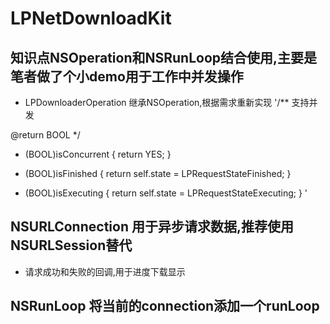 # LPNetDownloadKit
## 知识点NSOperation和NSRunLoop结合使用,主要是笔者做了个小demo用于工作中并发操作
* LPDownloaderOperation 继承NSOperation,根据需求重新实现
  '/**
 支持并发

 @return BOOL
 */
- (BOOL)isConcurrent
{
    return YES;
}

- (BOOL)isFinished
{
    return self.state = LPRequestStateFinished;
}

- (BOOL)isExecuting
{
    return self.state = LPRequestStateExecuting;
}
'
## NSURLConnection 用于异步请求数据,推荐使用NSURLSession替代
* 请求成功和失败的回调,用于进度下载显示

## NSRunLoop 将当前的connection添加一个runLoop

